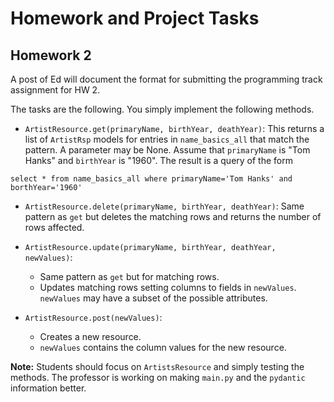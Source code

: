# Homework and Project Tasks

## Homework 2

A post of Ed will document the format for submitting the programming track assignment for HW 2.

The tasks are the following. You simply implement the following methods.

- ```ArtistResource.get(primaryName, birthYear, deathYear)```: This returns a list of ```ArtistRsp```
models for entries in ```name_basics_all``` that match the pattern. A parameter may be None. Assume that
```primaryName``` is "Tom Hanks" and ```birthYear``` is "1960".  The result is a query of the
form
```
select * from name_basics_all where primaryName='Tom Hanks' and borthYear='1960'
```

- ```ArtistResource.delete(primaryName, birthYear, deathYear)```: Same pattern as ```get``` but deletes
the matching rows and returns the number of rows affected.


- ```ArtistResource.update(primaryName, birthYear, deathYear, newValues)```:
  - Same pattern as ```get``` but for matching rows.
  - Updates matching rows setting columns to fields in ```newValues```. ```newValues``` may have a subset
of the possible attributes.


- ```ArtistResource.post(newValues)```:
  - Creates a new resource.
  - ```newValues``` contains the column values for the new resource.


__Note:__ Students should focus on ```ArtistsResource``` and simply testing the methods. The professor
is working on making ```main.py``` and the ```pydantic``` information better.


